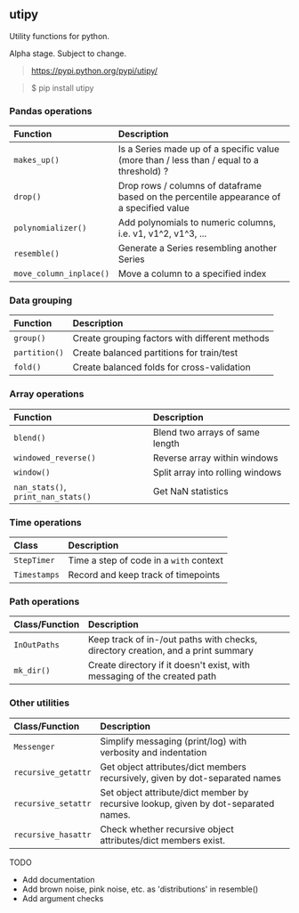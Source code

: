 utipy
--------

Utility functions for python.

Alpha stage. Subject to change. 

> https://pypi.python.org/pypi/utipy/     

> $ pip install utipy  
  

### Pandas operations

| Function                | Description |
|:------------------------|:------------|
| `makes_up()`            | Is a Series made up of a specific value (more than / less than / equal to a threshold) ? |
| `drop()`                | Drop rows / columns of dataframe based on the percentile appearance of a specified value |
| `polynomializer()`      | Add polynomials to numeric columns, i.e. v1, v1^2, v1^3, ... |
| `resemble()`            | Generate a Series resembling another Series |
| `move_column_inplace()` | Move a column to a specified index |

### Data grouping

| Function      | Description |
|:--------------|:------------|
| `group()`     | Create grouping factors with different methods |
| `partition()` | Create balanced partitions for train/test      |
| `fold()`      | Create balanced folds for cross-validation     |

### Array operations

| Function             | Description |
|:---------------------|:------------|
| `blend()`            | Blend two arrays of same length  |
| `windowed_reverse()` | Reverse array within windows     |
| `window()`           | Split array into rolling windows |
| `nan_stats()`, `print_nan_stats()` | Get NaN statistics |

### Time operations

| Class        | Description |
|:-------------|:------------|
| `StepTimer`  | Time a step of code in a `with` context |
| `Timestamps` | Record and keep track of timepoints     |

### Path operations

| Class/Function   | Description |
|:-----------------|:------------|
| `InOutPaths`     | Keep track of in-/out paths with checks, directory creation, and a print summary |
| `mk_dir()`       | Create directory if it doesn't exist, with messaging of the created path         | 

### Other utilities

| Class/Function      | Description |
|:--------------------|:------------|
| `Messenger`         | Simplify messaging (print/log) with verbosity and indentation  |
| `recursive_getattr` | Get object attributes/dict members recursively, given by dot-separated names |
| `recursive_setattr` | Set object attribute/dict member by recursive lookup, given by dot-separated names. |
| `recursive_hasattr` | Check whether recursive object attributes/dict members exist. |


TODO
 - Add documentation
 - Add brown noise, pink noise, etc. as 'distributions' in resemble()
 - Add argument checks
